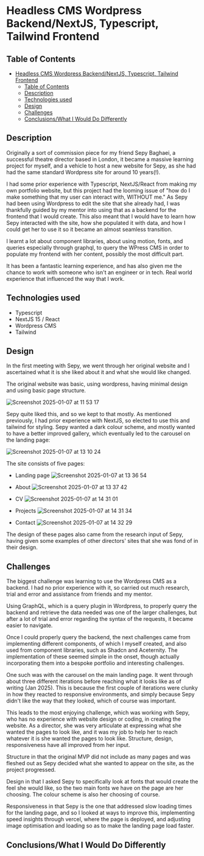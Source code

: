 # Headless CMS Wordpress Backend/NextJS, Typescript, Tailwind Frontend

## Table of Contents

- [Headless CMS Wordpress Backend/NextJS, Typescript, Tailwind Frontend](#headless-cms-wordpress-backendnextjs-typescript-tailwind-frontend)
  - [Table of Contents](#table-of-contents)
  - [Description](#description)
  - [Technologies used](#technologies-used)
  - [Design](#design)
  - [Challenges](#challenges)
  - [Conclusions/What I Would Do Differently](#conclusionswhat-i-would-do-differently)

## Description

Originally a sort of commission piece for my friend Sepy Baghaei, a successful theatre director based in London, it became a massive learning project for myself,
and a vehicle to host a new website for Sepy, as she had had the same standard Wordpress site for around 10 years(!).

I had some prior experience with Typescript, NextJS/React from making my own portfolio website, but this project had the looming issue of "how do I make something that my user can interact with, WITHOUT me." As Sepy had been using Wordpress to edit the site that she already had, I was thankfully guided by my mentor into using that as a backend for the frontend that I would create. This also meant that I would have to learn how Sepy interacted with the site, how she populated it with data, and how I could get her to use it so it became an almost seamless transition.

I learnt a lot about component libraries, about using motion, fonts, and queries especially through graphql, to query the WPress CMS in order to populate my frontend with her content, possibly the most difficult part.

It has been a fantastic learning experience, and has also given me the chance to work with someone who isn't an engineer or in tech. Real world experience that influenced the way that I work.

## Technologies used

- Typescript
- NextJS 15 / React
- Wordpress CMS
- Tailwind

## Design

In the first meeting with Sepy, we went through her original website and I ascertained what it is she liked about it and what she would like changed.

The original website was basic, using wordpress, having minimal design and using basic page structure.

![Screenshot 2025-01-07 at 11 53 17](https://github.com/user-attachments/assets/2ba9b37d-123a-4513-bf33-45ca79934145)

Sepy quite liked this, and so we kept to that mostly. As mentioned previously, I had prior experience with NextJS, so elected to use this and tailwind for styling. Sepy wanted a dark colour scheme, and mostly wanted to have a better improved gallery, which eventually led to the carousel on the landing page:

![Screenshot 2025-01-07 at 13 10 24](https://github.com/user-attachments/assets/ee995b22-d6fc-4295-80f9-ce4838a264d1)

The site consists of five pages:

- Landing page
  ![Screenshot 2025-01-07 at 13 36 54](https://github.com/user-attachments/assets/60390d04-c0a4-4ee4-8b7e-2f6a77e500f5)

- About
  ![Screenshot 2025-01-07 at 13 37 42](https://github.com/user-attachments/assets/6de3af9d-c97e-47c1-86ec-050858fa0821)

- CV
  ![Screenshot 2025-01-07 at 14 31 01](https://github.com/user-attachments/assets/471c5b13-daea-4857-8c1b-715fc8ece39f)

- Projects
  ![Screenshot 2025-01-07 at 14 31 34](https://github.com/user-attachments/assets/5c51db2d-6341-455f-b877-59fd093f7819)

- Contact
  ![Screenshot 2025-01-07 at 14 32 29](https://github.com/user-attachments/assets/70e9f095-6b0a-4050-90ce-12725138fcd6)

The design of these pages also came from the research input of Sepy, having given some examples of other directors' sites that she was fond of in their design.

## Challenges

The biggest challenge was learning to use the Wordpress CMS as a backend. I had no prior experience with it, so carried out much research, trial and error and assistance from friends and my mentor.

Using GraphQL, which is a query plugin in Wordpress, to properly query the backend and retrieve the data needed was one of the larger challenges, but after a lot of trial and error regarding the syntax of the requests, it became easier to navigate.

Once I could properly query the backend, the next challenges came from implementing different components, of which I myself created, and also used from component libraries, such as Shadcn and Aceternity. The implementation of these seemed simple in the onset, though actually incorporating them into a bespoke portfolio and interesting challenges.

One such was with the carousel on the main landing page. It went through about three different iterations before reaching what it looks like as of writing (Jan 2025). This is because the first couple of iterations were clunky in how they reacted to responsive environments, and simply because Sepy didn't like the way that they looked, which of course was important.

This leads to the most enjoying challenge, which was working with Sepy, who has no experience with website design or coding, in creating the website. As a director, she was very articulate at expressing what she wanted the pages to look like, and it was my job to help her to reach whatever it is she wanted the pages to look like. Structure, design, responsiveness have all improved from her input.

Structure in that the original MVP did not include as many pages and was fleshed out as Sepy decided what she wanted to appear on the site, as the project progressed.

Design in that I asked Sepy to specifically look at fonts that would create the feel she would like, so the two main fonts we have on the page are her choosing. The colour scheme is also her choosing of course.

Responsiveness in that Sepy is the one that addressed slow loading times for the landing page, and so I looked at ways to improve this, implementing speed insights through vercel, where the page is deployed, and adjusting image optimisation and loading so as to make the landing page load faster.

## Conclusions/What I Would Do Differently
